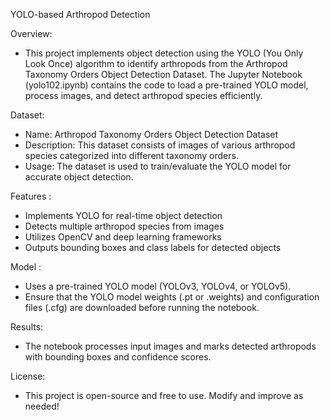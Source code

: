 YOLO-based Arthropod Detection

Overview:
* This project implements object detection using the YOLO (You Only Look Once) algorithm to 
identify arthropods from the Arthropod Taxonomy Orders Object Detection Dataset. 
The Jupyter Notebook (yolo102.ipynb) contains the code to load a pre-trained YOLO model, process images, and detect arthropod species efficiently.

Dataset:
* Name: Arthropod Taxonomy Orders Object Detection Dataset
* Description: This dataset consists of images of various arthropod species categorized into different taxonomy orders.
* Usage: The dataset is used to train/evaluate the YOLO model for accurate object detection.

Features :
* Implements YOLO for real-time object detection
* Detects multiple arthropod species from images
* Utilizes OpenCV and deep learning frameworks
* Outputs bounding boxes and class labels for detected objects

Model :
* Uses a pre-trained YOLO model (YOLOv3, YOLOv4, or YOLOv5).
* Ensure that the YOLO model weights (.pt or .weights) and configuration files (.cfg) are downloaded before running the notebook.

Results:
* The notebook processes input images and marks detected arthropods with bounding boxes and confidence scores.

License:
* This project is open-source and free to use. Modify and improve as needed!
